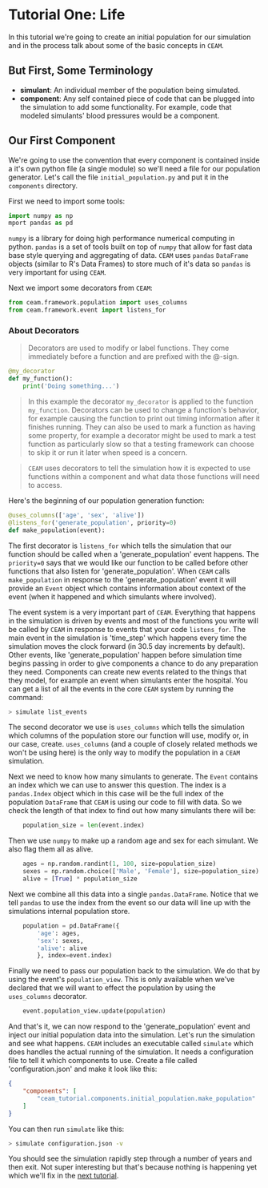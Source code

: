 Tutorial One: Life
===================

In this tutorial we're going to create an initial population for our simulation and in the process talk about some of the basic concepts in `CEAM`.

But First, Some Terminology
--------------------------

* __simulant__: An individual member of the population being simulated.
* __component__: Any self contained piece of code that can be plugged into the simulation to add some functionality. For example, code that modeled simulants' blood pressures would be a component.

Our First Component
-------------------

We're going to use the convention that every component is contained inside a it's own python file (a single module) so we'll need a file for our population generator. Let's call the file `initial_population.py` and put it in the `components` directory.

First we need to import some tools:

```python
import numpy as np
mport pandas as pd
```

`numpy` is a library for doing high performance numerical computing in python. `pandas` is a set of tools built on top of `numpy` that allow for fast data base style querying and aggregating of data. `CEAM` uses `pandas` `DataFrame` objects (similar to R's Data Frames) to store much of it's data so `pandas` is very important for using `CEAM`.

Next we import some decorators from `CEAM`:

```python
from ceam.framework.population import uses_columns
from ceam.framework.event import listens_for
```

### About Decorators

> Decorators are used to modify or label functions. They come immediately before a function and are prefixed with the @-sign.
```python
@my_decorator
def my_function():
    print('Doing something...')
```
> In this example the decorator `my_decorator` is applied to the function `my_function`. Decorators can be used to change a function's behavior, for example causing the function to print out timing information after it finishes running. They can also be used to mark a function as having some property, for example a decorator might be used to mark a test function as particularly slow so that a testing framework can choose to skip it or run it later when speed is a concern.

> `CEAM` uses decorators to tell the simulation how it is expected to use functions within a component and what data those functions will need to access.

Here's the beginning of our population generation function:

```python
@uses_columns(['age', 'sex', 'alive'])
@listens_for('generate_population', priority=0)
def make_population(event):
```

The first decorator is `listens_for` which tells the simulation that our function should be called when a 'generate_population' event happens. The `priority=0` says that we would like our function to be called before other functions that also listen for 'generate_population'. When `CEAM` calls `make_population` in response to the 'generate_population' event it will provide an `Event` object which contains information about context of the event (when it happened and which simulants where involved).

The event system is a very important part of `CEAM`. Everything that happens in the simulation is driven by events and most of the functions you write will be called by `CEAM` in response to events that your code `listens_for`. The main event in the simulation is 'time_step' which happens every time the simulation moves the clock forward (in 30.5 day increments by default). Other events, like 'generate_population' happen before simulation time begins passing in order to give components a chance to do any preparation they need. Components can create new events related to the things that they model, for example an event when simulants enter the hospital. You can get a list of all the events in the core `CEAM` system by running the command:
```sh
> simulate list_events
```

The second decorator we use is `uses_columns` which tells the simulation which columns of the population store our function will use, modify or, in our case, create. `uses_columns` (and a couple of closely related methods we won't be using here) is the only way to modify the population in a `CEAM` simulation.

Next we need to know how many simulants to generate. The `Event` contains an index which we can use to answer this question. The index is a `pandas.Index` object which in this case will be the full index of the population `DataFrame` that `CEAM` is using our code to fill with data. So we check the length of that index to find out how many simulants there will be:

```python
    population_size = len(event.index)
```

Then we use `numpy` to make up a random age and sex for each simulant. We also flag them all as alive.

```python
    ages = np.random.randint(1, 100, size=population_size)
    sexes = np.random.choice(['Male', 'Female'], size=population_size)
    alive = [True] * population_size
```

Next we combine all this data into a single `pandas.DataFrame`. Notice that we tell `pandas` to use the index from the event so our data will line up with the simulations internal population store.

```python
    population = pd.DataFrame({
        'age': ages,
        'sex': sexes,
        'alive': alive
        }, index=event.index)
```

Finally we need to pass our population back to the simulation. We do that by using the event's `population_view`. This is only available when we've declared that we will want to effect the population by using the `uses_columns` decorator.

```python
    event.population_view.update(population)
```

And that's it, we can now respond to the 'generate_population' event and inject our initial population data into the simulation. Let's run the simulation and see what happens. `CEAM` includes an executable called `simulate` which does handles the actual running of the simulation. It needs a configuration file to tell it which components to use. Create a file called 'configuration.json' and make it look like this:
```json
{
    "components": [
        "ceam_tutorial.components.initial_population.make_population"
    ]
}
```

You can then run `simulate` like this:
```sh
> simulate configuration.json -v
```

You should see the simulation rapidly step through a number of years and then exit. Not super interesting but that's because nothing is happening yet which we'll fix in the [next tutorial](./2_Death.md).
